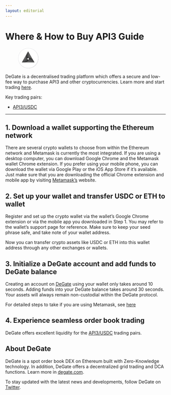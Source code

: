 ```yaml
---
layout: editorial
---
```


# Where & How to Buy API3 Guide

<figure><img src="../.gitbook/assets/api3_0x0b38210ea11411557c13457d4da7dc6ea731b88a1716284187064.jpg" alt="" width="64" style="border-radius: 50%;"><figcaption></figcaption></figure>

DeGate is a decentralised trading platform which offers a secure and low-fee way to purchase API3 and other cryptocurrencies. Learn more and start trading [here](https://app.degate.com/trade/USDC/0x0b38210ea11411557c13457d4da7dc6ea731b88a?utm_source=howtobuy).&#x20;

Key trading pairs:

* [API3/USDC](https://app.degate.com/trade/USDC/API3?utm_source=howtobuy)

***

## 1. Download a wallet supporting the Ethereum network

There are several crypto wallets to choose from within the Ethereum network and Metamask is currently the most integrated. If you are using a desktop computer, you can download Google Chrome and the Metamask wallet Chrome extension. If you prefer using your mobile phone, you can download the wallet via Google Play or the iOS App Store if it’s available. Just make sure that you are downloading the official Chrome extension and mobile app by visiting [Metamask’s](https://metamask.io/) website.

## 2. Set up your wallet and transfer USDC or ETH to wallet

Register and set up the crypto wallet via the wallet’s Google Chrome extension or via the mobile app you downloaded in Step 1. You may refer to the wallet’s support page for reference. Make sure to keep your seed phrase safe, and take note of your wallet address.&#x20;

Now you can transfer crypto assets like USDC or ETH into this wallet address through any other exchanges or wallets.

## 3. Initialize a DeGate account and add funds to DeGate balance

Creating an account on [DeGate](https://app.degate.com/?utm_source=API3_howtobuy) using your wallet only takes around 10 seconds. Adding funds into your DeGate balance takes around 30 seconds. Your assets will always remain non-custodial within the DeGate protocol.

For detailed steps to take if you are using Metamask, see [here](https://docs.degate.com/v/product_en/main-features/wallet-connectivity/metamask)

## 4. Experience seamless order book trading

DeGate offers excellent liquidity for the [API3/USDC](https://app.degate.com/trade/USDC/API3?utm_source=howtobuy) trading pairs.&#x20;

## About DeGate

DeGate is a spot order book DEX on Ethereum built with Zero-Knowledge technology. In addition, DeGate offers a decentralized grid trading and DCA functions. Learn more in [degate.com](https://degate.com/?utm_source=API3_howtobuy).

To stay updated with the latest news and developments, follow DeGate on [Twitter](https://twitter.com/degatedex).
